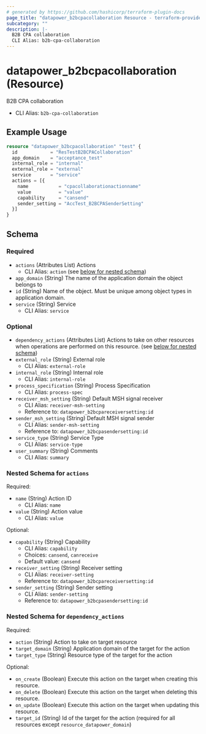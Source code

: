 ```yaml
---
# generated by https://github.com/hashicorp/terraform-plugin-docs
page_title: "datapower_b2bcpacollaboration Resource - terraform-provider-datapower"
subcategory: ""
description: |-
  B2B CPA collaboration
  CLI Alias: b2b-cpa-collaboration
---
```


# datapower_b2bcpacollaboration (Resource)

B2B CPA collaboration
  - CLI Alias: `b2b-cpa-collaboration`

## Example Usage

```terraform
resource "datapower_b2bcpacollaboration" "test" {
  id            = "ResTestB2BCPACollaboration"
  app_domain    = "acceptance_test"
  internal_role = "internal"
  external_role = "external"
  service       = "service"
  actions = [{
    name           = "cpacollaborationactionname"
    value          = "value"
    capability     = "cansend"
    sender_setting = "AccTest_B2BCPASenderSetting"
  }]
}
```

<!-- schema generated by tfplugindocs -->
## Schema

### Required

- `actions` (Attributes List) Actions
  - CLI Alias: `action` (see [below for nested schema](#nestedatt--actions))
- `app_domain` (String) The name of the application domain the object belongs to
- `id` (String) Name of the object. Must be unique among object types in application domain.
- `service` (String) Service
  - CLI Alias: `service`

### Optional

- `dependency_actions` (Attributes List) Actions to take on other resources when operations are performed on this resource. (see [below for nested schema](#nestedatt--dependency_actions))
- `external_role` (String) External role
  - CLI Alias: `external-role`
- `internal_role` (String) Internal role
  - CLI Alias: `internal-role`
- `process_specification` (String) Process Specification
  - CLI Alias: `process-spec`
- `receiver_msh_setting` (String) Default MSH signal receiver
  - CLI Alias: `receiver-msh-setting`
  - Reference to: `datapower_b2bcpareceiversetting:id`
- `sender_msh_setting` (String) Default MSH signal sender
  - CLI Alias: `sender-msh-setting`
  - Reference to: `datapower_b2bcpasendersetting:id`
- `service_type` (String) Service Type
  - CLI Alias: `service-type`
- `user_summary` (String) Comments
  - CLI Alias: `summary`

<a id="nestedatt--actions"></a>
### Nested Schema for `actions`

Required:

- `name` (String) Action ID
  - CLI Alias: `name`
- `value` (String) Action value
  - CLI Alias: `value`

Optional:

- `capability` (String) Capability
  - CLI Alias: `capability`
  - Choices: `cansend`, `canreceive`
  - Default value: `cansend`
- `receiver_setting` (String) Receiver setting
  - CLI Alias: `receiver-setting`
  - Reference to: `datapower_b2bcpareceiversetting:id`
- `sender_setting` (String) Sender setting
  - CLI Alias: `sender-setting`
  - Reference to: `datapower_b2bcpasendersetting:id`


<a id="nestedatt--dependency_actions"></a>
### Nested Schema for `dependency_actions`

Required:

- `action` (String) Action to take on target resource
- `target_domain` (String) Application domain of the target for the action
- `target_type` (String) Resource type of the target for the action

Optional:

- `on_create` (Boolean) Execute this action on the target when creating this resource.
- `on_delete` (Boolean) Execute this action on the target when deleting this resource.
- `on_update` (Boolean) Execute this action on the target when updating this resource.
- `target_id` (String) Id of the target for the action (required for all resources except `resource_datapower_domain`)
